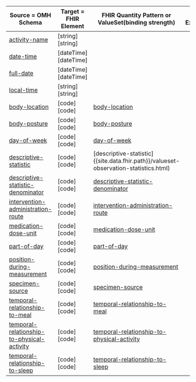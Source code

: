 |Source = OMH Schema|Target = FHIR Element|FHIR Quantity Pattern or ValueSet(binding strength)|FHIR Example
|---|---|---|---|
|[activity-name]({{page.omlschema_url}}activity-name-1.0.json)|[string][string]|
|[date-time]({{page.omlschema_url}}date-time-1.0.json)|[dateTime][dateTime]|
|[full-date]({{page.omlschema_url}}full-date-1.0.json)|[dateTime][dateTime]|
|[local-time]({{page.omlschema_url}}local-time-1.0.json)|[string][string]|
|[body-location]({{page.omlschema_url}}body-location-1.0.json)|[code][code]|[body-location](valueset-body-location.html)||
|[body-posture]({{page.omlschema_url}}body-posture-1.0.json)|[code][code]|[body-posture](valueset-body-posture.html)||
|[day-of-week]({{page.omlschema_url}}day-of-week-1.0.json)|[code][code]|[day-of-week](valueset-day-of-week.html)||
|[descriptive-statistic]({{page.omlschema_url}}descriptive-statistic-1.0.json)|[code][code]|[descriptive-statistic]{{site.data.fhir.path}}/valueset-observation-statistics.html)||
|[descriptive-statistic-denominator]({{page.omlschema_url}}descriptive-statistic-denominator-1.0.json)|[code][code]|[descriptive-statistic-denominator](valueset-descriptive-statistic-denominator.html)||
|[intervention-administration-route]({{page.omlschema_url}}intervention-administration-route-1.0.json)|[code][code]|[intervention-administration-route](valueset-intervention-administration-route.html)||
|[medication-dose-unit]({{page.omlschema_url}}medication-dose-unit-1.0.json)|[code][code]|[medication-dose-unit](valueset-medication-dose-unit.html)||
|[part-of-day]({{page.omlschema_url}}part-of-day-1.0.json)|[code][code]|[part-of-day](valueset-part-of-day.html)||
|[position-during-measurement]({{page.omlschema_url}}position-during-measurement-1.0.json)|[code][code]|[position-during-measurement](valueset-position-during-measurement.html)||
|[specimen-source]({{page.omlschema_url}}specimen-source-1.0.json)|[code][code]|[specimen-source](valueset-specimen-source.html)||
|[temporal-relationship-to-meal]({{page.omlschema_url}}temporal-relationship-to-meal-1.0.json)|[code][code]|[temporal-relationship-to-meal](valueset-temporal-relationship-to-meal.html)||
|[temporal-relationship-to-physical-activity]({{page.omlschema_url}}temporal-relationship-to-physical-activity-1.0.json)|[code][code]|[temporal-relationship-to-physical-activity](valueset-temporal-relationship-to-physical-activity.html)||
|[temporal-relationship-to-sleep]({{page.omlschema_url}}temporal-relationship-to-sleep-1.0.json)|[code][code]|[temporal-relationship-to-sleep](valueset-temporal-relationship-to-sleep.html)||
